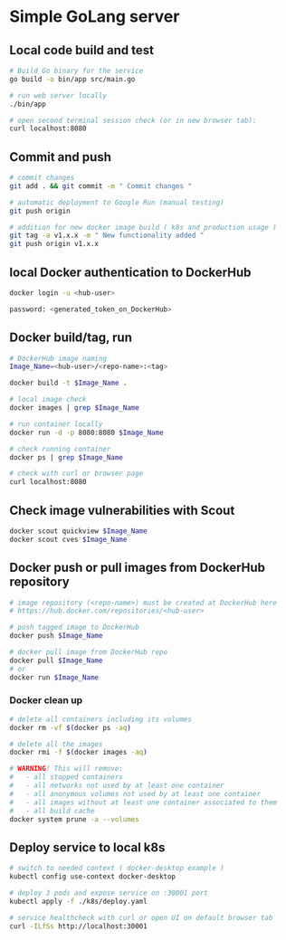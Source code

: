 # Simple GoLang server

## Local code build and test

```sh
# Build Go binary for the service
go build -o bin/app src/main.go

# run web server locally
./bin/app

# open second terminal session check (or in new browser tab):
curl localhost:8080
```

## Commit and push

```sh
# commit changes
git add . && git commit -m " Commit changes "

# automatic deployment to Google Run (manual testіng)
git push origin

# addition for new docker image build ( k8s and production usage )
git tag -a v1.x.x -m " New functionality added "
git push origin v1.x.x
```

## local Docker authentication to DockerHub

```sh
docker login -u <hub-user>

password: <generated_token_on_DockerHub>
```

## Docker build/tag, run

```sh
# DockerHub image naming
Image_Name=<hub-user>/<repo-name>:<tag>

docker build -t $Image_Name .

# local image check
docker images | grep $Image_Name

# run container locally
docker run -d -p 8080:8080 $Image_Name

# check running container
docker ps | grep $Image_Name

# check with curl or browser page
curl localhost:8080

```

## Check image vulnerabilities with Scout

```sh
docker scout quickview $Image_Name
docker scout cves $Image_Name
```

## Docker push or pull images from DockerHub repository

```sh
# image repository (<repo-name>) must be created at DockerHub here
# https://hub.docker.com/repositories/<hub-user>

# push tagged image to DockerHub
docker push $Image_Name

# docker pull image from DockerHub repo
docker pull $Image_Name
# or 
docker run $Image_Name
```

### Docker clean up

```sh
# delete all containers including its volumes
docker rm -vf $(docker ps -aq)

# delete all the images
docker rmi -f $(docker images -aq)

# WARNING! This will remove:
#   - all stopped containers
#   - all networks not used by at least one container
#   - all anonymous volumes not used by at least one container
#   - all images without at least one container associated to them
#   - all build cache
docker system prune -a --volumes
```
## Deploy service to local k8s

```sh
# switch to needed context ( docker-desktop example )
kubectl config use-context docker-desktop

# deploy 3 pods and expose service on :30001 port
kubectl apply -f ./k8s/deploy.yaml

# service healthcheck with curl or open UI on default browser tab
curl -ILfSs http://localhost:30001
```